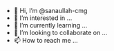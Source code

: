 - 👋 Hi, I’m @sanaullah-cmg
- 👀 I’m interested in ...
- 🌱 I’m currently learning ...
- 💞️ I’m looking to collaborate on ...
- 📫 How to reach me ...

<!---
sanaullah-cmg/sanaullah-cmg is a ✨ special ✨ repository because its `README.md` (this file) appears on your GitHub profile.
You can click the Preview link to take a look at your changes.
--->

